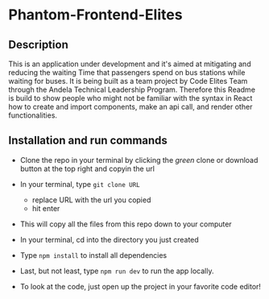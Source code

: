 # Phantom-Frontend-Elites

## Description

This is an application under development and it's aimed at mitigating and reducing the waiting Time that passengers spend on bus stations while waiting for buses. It is being built as a team project by Code Elites Team through the Andela Technical Leadership Program. Therefore this Readme is build to show people who might not be familiar with the syntax in React how to create and import components, make an api call, and render other functionalities.

## Installation and run commands

- Clone the repo in your terminal by clicking the _green_ clone or download button at the top right and copyin the url
- In your terminal, type `git clone URL`
  - replace URL with the url you copied
  - hit enter
- This will copy all the files from this repo down to your computer
- In your terminal, cd into the directory you just created
- Type `npm install` to install all dependencies
- Last, but not least, type `npm run dev` to run the app locally.

- To look at the code, just open up the project in your favorite code editor!
